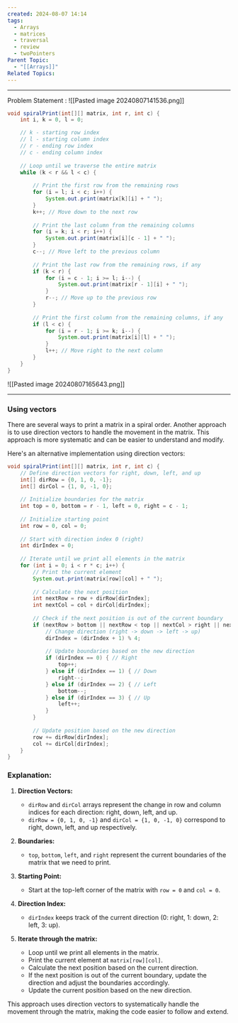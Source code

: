 ```yaml
---
created: 2024-08-07 14:14
tags:
  - Arrays
  - matrices
  - traversal
  - review
  - twoPointers
Parent Topic:
  - "[[Arrays]]"
Related Topics:
---
```

***
Problem Statement :
![[Pasted image 20240807141536.png]]

```java
void spiralPrint(int[][] matrix, int r, int c) {
    int i, k = 0, l = 0;

    // k - starting row index
    // l - starting column index
    // r - ending row index
    // c - ending column index
    
    // Loop until we traverse the entire matrix
    while (k < r && l < c) {
        
        // Print the first row from the remaining rows
        for (i = l; i < c; i++) {
            System.out.print(matrix[k][i] + " ");
        }
        k++; // Move down to the next row
        
        // Print the last column from the remaining columns
        for (i = k; i < r; i++) {
            System.out.print(matrix[i][c - 1] + " ");
        }
        c--; // Move left to the previous column
        
        // Print the last row from the remaining rows, if any
        if (k < r) {
            for (i = c - 1; i >= l; i--) {
                System.out.print(matrix[r - 1][i] + " ");
            }
            r--; // Move up to the previous row
        }
        
        // Print the first column from the remaining columns, if any
        if (l < c) {
            for (i = r - 1; i >= k; i--) {
                System.out.print(matrix[i][l] + " ");
            }
            l++; // Move right to the next column
        }
    }
}
```

![[Pasted image 20240807165643.png]]

---
### Using vectors

There are several ways to print a matrix in a spiral order. Another approach is to use direction vectors to handle the movement in the matrix. This approach is more systematic and can be easier to understand and modify.

Here's an alternative implementation using direction vectors:
```java
void spiralPrint(int[][] matrix, int r, int c) {
    // Define direction vectors for right, down, left, and up
    int[] dirRow = {0, 1, 0, -1};
    int[] dirCol = {1, 0, -1, 0};
    
    // Initialize boundaries for the matrix
    int top = 0, bottom = r - 1, left = 0, right = c - 1;
    
    // Initialize starting point
    int row = 0, col = 0;
    
    // Start with direction index 0 (right)
    int dirIndex = 0;
    
    // Iterate until we print all elements in the matrix
    for (int i = 0; i < r * c; i++) {
        // Print the current element
        System.out.print(matrix[row][col] + " ");
        
        // Calculate the next position
        int nextRow = row + dirRow[dirIndex];
        int nextCol = col + dirCol[dirIndex];
        
        // Check if the next position is out of the current boundary
        if (nextRow > bottom || nextRow < top || nextCol > right || nextCol < left) {
            // Change direction (right -> down -> left -> up)
            dirIndex = (dirIndex + 1) % 4;
            
            // Update boundaries based on the new direction
            if (dirIndex == 0) { // Right
                top++;
            } else if (dirIndex == 1) { // Down
                right--;
            } else if (dirIndex == 2) { // Left
                bottom--;
            } else if (dirIndex == 3) { // Up
                left++;
            }
        }
        
        // Update position based on the new direction
        row += dirRow[dirIndex];
        col += dirCol[dirIndex];
    }
}

```

### Explanation:

1. **Direction Vectors:**
    
    - `dirRow` and `dirCol` arrays represent the change in row and column indices for each direction: right, down, left, and up.
    - `dirRow = {0, 1, 0, -1}` and `dirCol = {1, 0, -1, 0}` correspond to right, down, left, and up respectively.
2. **Boundaries:**
    
    - `top`, `bottom`, `left`, and `right` represent the current boundaries of the matrix that we need to print.
3. **Starting Point:**
    
    - Start at the top-left corner of the matrix with `row = 0` and `col = 0`.
4. **Direction Index:**
    
    - `dirIndex` keeps track of the current direction (0: right, 1: down, 2: left, 3: up).
5. **Iterate through the matrix:**
    
    - Loop until we print all elements in the matrix.
    - Print the current element at `matrix[row][col]`.
    - Calculate the next position based on the current direction.
    - If the next position is out of the current boundary, update the direction and adjust the boundaries accordingly.
    - Update the current position based on the new direction.

This approach uses direction vectors to systematically handle the movement through the matrix, making the code easier to follow and extend.